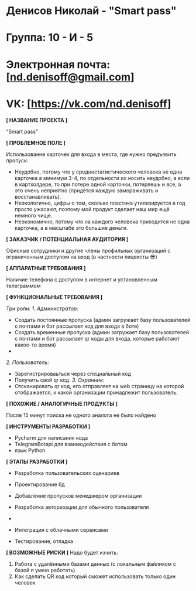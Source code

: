# Денисов Николай - "Smart pass"
# Группа: 10 - И - 5
# Электронная почта: [nd.denisoff@gmail.com]
# VK: [https://vk.com/nd.denisoff]

**[ НАЗВАНИЕ ПРОЕКТА ]**

“Smart pass”

**[ ПРОБЛЕМНОЕ ПОЛЕ ]**

Использование карточек для входа в места, где нужно предъявить пропуск:
- Неудобно, потому что у среднестатистического человека не одна карточка а минимум 3-4, по отдельности их носить неудобно, а если в картхолдере, то при потере одной карточки, потеряешь и все, а это очень неприятно (придётся каждую замораживать и восстанавливать).
- Неэкологично, цифры о том, сколько пластика утилизируется в год просто ужасают, поэтому мой продукт сделает наш мир ещё немного чище.
- Неэкономично, потому что на каждого человека приходится не одна карточка, а в масштабе это большие деньги.

**[ ЗАКАЗЧИК / ПОТЕНЦИАЛЬНАЯ АУДИТОРИЯ ]**

Офисные сотрудники и другие члены профильных организаций с ограниченным доступом на вход (в частности лицеисты 😎) 

**[ АППАРАТНЫЕ ТРЕБОВАНИЯ ]**

Наличие телефона с доступом в интернет и установленным телеграммом

**[ ФУНКЦИОНАЛЬНЫЕ ТРЕБОВАНИЯ ]**

Три роли:
*1. Администратор:*
- Создать постоянные пропуска (админ загружает базу пользователей с почтами и бот рассылает код для входа в боте)
- Создать временные пропуска (админ загружает базу пользователей с почтами и бот рассылает qr коды для входа, которые работают какое-то время)
- 
*2. Пользователь:*
- Зарегистрироваьться через специальный код
- Получить свой qr код.
*3. Охранник:*
- Отсканировать qr код, его отправляет на web страницу на которой отображается, к какой организации принадлежит пользователь.


**[ ПОХОЖИЕ / АНАЛОГИЧНЫЕ ПРОДУКТЫ ]**

После 15 минут поиска не одного аналога не было найдено

**[ ИНСТРУМЕНТЫ РАЗРАБОТКИ ]**

- Pycharm для написания кода
- TelegramBotapi для взаимодействия с ботом
- язык Python

**[ ЭТАПЫ РАЗРАБОТКИ ]**

* Разработка пользовательских сценариев
* Проектирование бд
* Добавление пропусков менеджером организации
* Разработка авторизации для обычного пользователя
* 
* Интеграция с облачными сервисами

* Тестирование, отладка

**[ ВОЗМОЖНЫЕ РИСКИ ]**
Надо будет изчить:
1. Работа с удалёнными базами данных (с локальным файликом с базой я умею работать)
2. Как сделать QR код который сможет использовать только один человек
